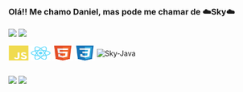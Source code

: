 ### Olá!! Me chamo Daniel, mas pode me chamar de ☁️Sky☁️

<!--
- 🔭 I’m currently working on ...
- 🌱 I’m currently learning ...
- 👯 I’m looking to collaborate on ...
- 🤔 I’m looking for help with ...
- ⚡ Fun fact: ...
-->
<div>
  <img height=180 align="center" src="https://github-readme-stats.vercel.app/api?username=SkyFloats&hide=contribs,prs&show_icons=true&theme=dracula">
  <img height=180 align="center" src="https://github-readme-stats.vercel.app/api/top-langs/?username=SkyFloats&layout=compact&theme=dracula">
</div>
<div style="display: inline_block"><br>
  <img align="center" alt="Sky-Js" height="30" width="40" src="https://raw.githubusercontent.com/devicons/devicon/master/icons/javascript/javascript-plain.svg">
  <img align="center" alt="Sky-React" height="30" width="40" src="https://raw.githubusercontent.com/devicons/devicon/master/icons/react/react-original.svg">
  <img align="center" alt="Sky-HTML" height="30" width="40" src="https://raw.githubusercontent.com/devicons/devicon/master/icons/html5/html5-original.svg">
  <img align="center" alt="Sky-CSS" height="30" width="40" src="https://raw.githubusercontent.com/devicons/devicon/master/icons/css3/css3-original.svg">
  <img align="center" alt="Sky-Java" height="30" width="40" src="https://cdn.jsdelivr.net/gh/devicons/devicon@latest/icons/java/java-original.svg">
</div>
  
  ##
 
<div> 
  <a href="https://www.instagram.com/sky_float/" target="_blank"><img src="https://img.shields.io/badge/-Instagram-%23E4405F?style=for-the-badge&logo=instagram&logoColor=white" target="_blank"></a>
  <a href="www.linkedin.com/in/daniel-lucas-ferreira-280b63254" target="_blank"><img src="https://img.shields.io/badge/-LinkedIn-%230077B5?style=for-the-badge&logo=linkedin&logoColor=white" target="_blank"></a> 
  
</div>
